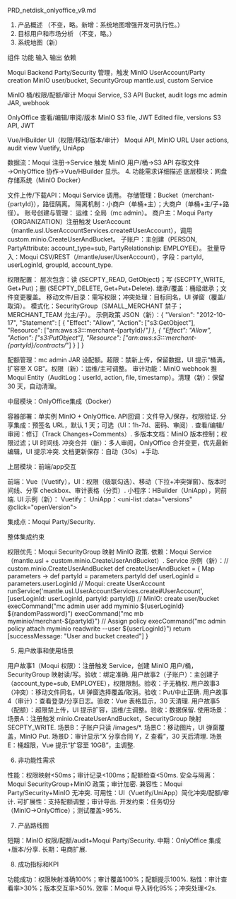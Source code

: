 PRD_netdisk_onlyoffice_v9.md
1. 产品概述
   （不变，略。新增：系统地图增强开发可执行性。）
2. 目标用户和市场分析
   （不变，略。）
3. 系统地图（新）



组件
功能
输入
输出
依赖



Moqui Backend
Party/Security 管理，触发 MinIO
UserAccount/Party creation
MinIO user/bucket, SecurityGroup
mantle.usl, custom Service


MinIO
桶/权限/配额/审计
Moqui Service, S3 API
Bucket, audit logs
mc admin JAR, webhook


OnlyOffice
查看/编辑/审阅/版本
MinIO S3 file, JWT
Edited file, versions
S3 API, JWT


Vue/HBuilder
UI（权限/移动/版本/审计）
Moqui API, MinIO URL
User actions, audit view
Vuetify, UniApp


数据流：Moqui 注册→Service 触发 MinIO 用户/桶→S3 API 存取文件→OnlyOffice 协作→Vue/HBuilder 显示。
4. 功能需求详细描述
   底层模块：网盘存储系统（MinIO Docker）

文件上传/下载API：Moqui Service 调用。
存储管理：Bucket（merchant-{partyId}），路径隔离。
隔离机制：小商户（单桶+主）；大商户（单桶+主/子+路径）。
账号创建与管理：
运维：全局（mc admin）。
商户主：Moqui Party（ORGANIZATION）注册触发 UserAccount（mantle.usl.UserAccountServices.create#UserAccount），调用 custom.minio.CreateUserAndBucket。
子账户：主创建（PERSON, PartyAttribute: account_type=sub, PartyRelationship: EMPLOYEE）。
批量导入：Moqui CSV/REST（/mantle/user/UserAccount），字段：partyId, userLoginId, groupId, account_type.


权限配置：
层次包含：读 (SECPTY_READ, GetObject)；写 (SECPTY_WRITE, Get+Put)；删 (SECPTY_DELETE, Get+Put+Delete).
继承/覆盖：桶级继承；文件变更覆盖。
移动文件/目录：需写权限；冲突处理：目标同名，UI 弹窗（覆盖/取消）。
模式化：SecurityGroup（SMALL_MERCHANT 禁子；MERCHANT_TEAM 允主/子）。
示例政策 JSON（新）：{
"Version": "2012-10-17",
"Statement": [
{
"Effect": "Allow",
"Action": ["s3:GetObject"],
"Resource": ["arn:aws:s3:::merchant-{partyId}/*"]
},
{
"Effect": "Allow",
"Action": ["s3:PutObject"],
"Resource": ["arn:aws:s3:::merchant-{partyId}/contracts/*"]
}
]
}




配额管理：mc admin JAR 设配额。超限：禁新上传，保留数据，UI 提示“桶满，扩容至 X GB”。权限（新）：运维/主可调整。
审计功能：MinIO webhook 推 Moqui Entity（AuditLog：userId, action, file, timestamp）。清理（新）：保留 30 天，自动清理。

中层模块：OnlyOffice集成（Docker）

容器部署：单实例 MinIO + OnlyOffice.
API回调：文件导入/保存，权限验证.
分享集成：预签名 URL，默认 1 天；可选（UI：1h-7d、密码、审阅）.
查看/编辑/审阅：修订（Track Changes+Comments）.
多版本文档：MinIO 版本控制；权限过滤；UI 时间线.
冲突合并（新）：多人审阅，OnlyOffice 合并变更，优先最新编辑，UI 提示冲突.
文档更新保存：自动（30s）+手动.

上层模块：前端/app交互

前端：Vue（Vuetify），UI：权限（级联勾选）、移动（下拉+冲突弹窗）、版本时间线、分享 checkbox、审计表格（分页）.
小程序：HBuilder（UniApp），同前端.
UI 示例（新）：
Vuetify：<v-data-table :items="auditLogs" :headers="['user', 'action', 'time']"></v-data-table>
UniApp：<uni-list :data="versions" @click="openVersion"></uni-list>


集成点：Moqui Party/Security.

整体集成约束

权限优先：Moqui SecurityGroup 映射 MinIO 政策.
依赖：Moqui Service（mantle.usl + custom.minio.CreateUserAndBucket）.
Service 示例（新）：// custom.minio.CreateUserAndBucket
def createUserAndBucket = { Map parameters ->
def partyId = parameters.partyId
def userLoginId = parameters.userLoginId
// Moqui: create UserAccount
runService('mantle.usl.UserAccountServices.create#UserAccount', [userLoginId: userLoginId, partyId: partyId])
// MinIO: create user/bucket
execCommand("mc admin user add myminio ${userLoginId} ${randomPassword}")
execCommand("mc mb myminio/merchant-${partyId}")
// Assign policy
execCommand("mc admin policy attach myminio readwrite --user ${userLoginId}")
return [successMessage: "User and bucket created"]
}



5. 用户故事和使用场景

用户故事1（Moqui 权限）：注册触发 Service，创建 MinIO 用户/桶，SecurityGroup 映射读/写。验收：绑定准确.
用户故事2（子账户）：主创建子（account_type=sub, EMPLOYEE），权限限制。验收：子无桶权.
用户故事3（冲突）：移动文件同名，UI 弹窗选择覆盖/取消。验收：Put/中止正确.
用户故事4（审计）：查看登录/分享日志。验收：Vue 表格显示，30 天清理.
用户故事5（配额）：超限禁上传，UI 提示扩容，运维/主调整。验收：数据保留.
使用场景：
场景A：注册触发 minio.CreateUserAndBucket，SecurityGroup 映射 SECPTY_WRITE.
场景B：子账户只读 /images/*.
场景C：移动图片，UI 弹窗覆盖，MinIO Put.
场景D：审计显示“X 分享合同 Y，Z 查看”，30 天后清理.
场景E：桶超限，Vue 提示“扩容至 10GB”，主调整.



6. 非功能性需求

性能：权限映射<50ms；审计记录<100ms；配额检查<50ms.
安全与隔离：Moqui SecurityGroup+MinIO 政策；审计加密.
兼容性：Moqui Party/Security+MinIO 无冲突.
可用性：UI（Vuetify/UniApp）简化冲突/配额/审计.
可扩展性：支持配额调整；审计导出.
开发约束：任务切分（MinIO→OnlyOffice）；测试覆盖>95%.

7. 产品路线图

短期：MinIO 权限/配额/audit+Moqui Party/Security.
中期：OnlyOffice 集成+版本/分享.
长期：电商扩展.

8. 成功指标和KPI

功能成功：权限映射准确100%；审计覆盖100%；配额提示100%.
粘性：审计查看率>30%；版本交互率>50%.
效率：Moqui 导入转化95%；冲突处理<2s.
